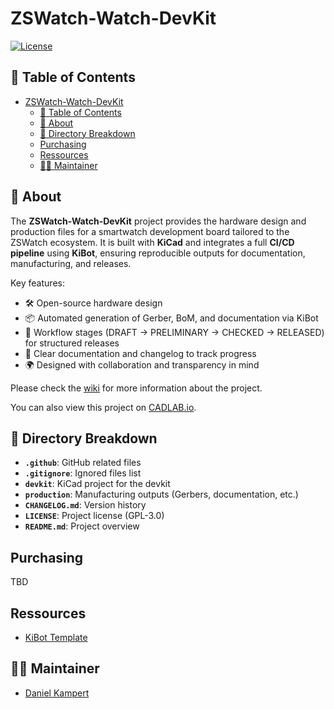 # ZSWatch-Watch-DevKit

[![License](https://img.shields.io/badge/License-GPL%203.0-blue.svg)](https://opensource.org/license/gpl-3-0/)

## 📑 Table of Contents

- [ZSWatch-Watch-DevKit](#zswatch-watch-devkit)
  - [📑 Table of Contents](#-table-of-contents)
  - [📖 About](#-about)
  - [📂 Directory Breakdown](#-directory-breakdown)
  - [Purchasing](#purchasing)
  - [Ressources](#ressources)
  - [👨‍💻 Maintainer](#-maintainer)

## 📖 About

The **ZSWatch-Watch-DevKit** project provides the hardware design and production files for a smartwatch development board tailored to the ZSWatch ecosystem.
It is built with **KiCad** and integrates a full **CI/CD pipeline** using **KiBot**, ensuring reproducible outputs for documentation, manufacturing, and releases.

Key features:

- 🛠️ Open-source hardware design
- 📦 Automated generation of Gerber, BoM, and documentation via KiBot
- 🔄 Workflow stages (DRAFT → PRELIMINARY → CHECKED → RELEASED) for structured releases
- 📝 Clear documentation and changelog to track progress
- 🌍 Designed with collaboration and transparency in mind

Please check the [wiki](https://github.com/ZSWatch/ZSWatch/wiki) for more information about the project.

You can also view this project on [CADLAB.io](https://cadlab.io/project/29658). 

## 📂 Directory Breakdown

- **`.github`**: GitHub related files
- **`.gitignore`**: Ignored files list
- **`devkit`**: KiCad project for the devkit
- **`production`**: Manufacturing outputs (Gerbers, documentation, etc.)
- **`CHANGELOG.md`**: Version history
- **`LICENSE`**: Project license (GPL-3.0)
- **`README.md`**: Project overview

## Purchasing

TBD

## Ressources

- [KiBot Template](https://github.com/nguyen-v/KDT_Hierarchical_KiBot)

## 👨‍💻 Maintainer

- [Daniel Kampert](mailto:danielkameprt@kampis-elektroecke.de)
